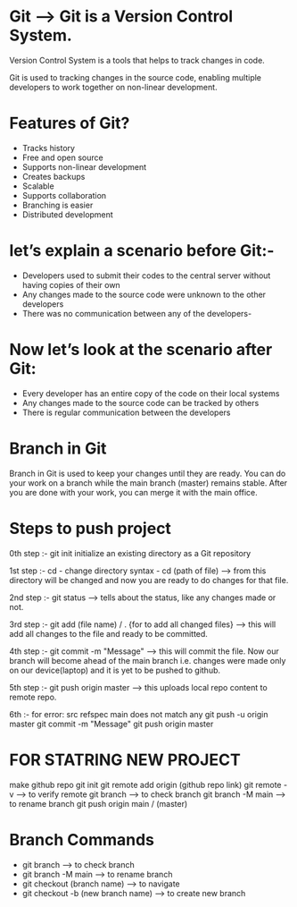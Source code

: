 # Git --> Git is a Version Control System.

Version Control System is a tools that helps to track changes in code.

Git is used to tracking changes in the source code, enabling multiple developers to work together on non-linear development.

# Features of Git?

- Tracks history
- Free and open source
- Supports non-linear development
- Creates backups
- Scalable
- Supports collaboration
- Branching is easier
- Distributed development

# let’s explain a scenario before Git:-

- Developers used to submit their codes to the central server without having copies of their own
- Any changes made to the source code were unknown to the other developers
- There was no communication between any of the developers-

# Now let’s look at the scenario after Git:

- Every developer has an entire copy of the code on their local systems
- Any changes made to the source code can be tracked by others
- There is regular communication between the developers

# Branch in Git

Branch in Git is used to keep your changes until they are ready. You can do your work on a branch while the main branch (master) remains stable. After you are done with your work, you can merge it with the main office.

# Steps to push project

0th step :-
git init
initialize an existing directory as a Git repository

1st step :-
cd - change directory
syntax - cd (path of file) --> from this directory will be changed and now you are ready to do changes for that file.

2nd step :-
git status --> tells about the status, like any changes made or not.

3rd step :-
git add (file name) / . {for to add all changed files} --> this will add all changes to the file and ready to be committed.

4th step :-
git commit -m "Message" --> this will commit the file. Now our branch will become ahead of the main branch i.e. changes were made only on our device(laptop) and it is yet to be pushed to github.

5th step :-
git push origin master --> this uploads local repo content to remote repo.

6th :- for error: src refspec main does not match any
git push -u origin master
git commit -m "Message"
git push origin master

# FOR STATRING NEW PROJECT
make github repo
git init
git remote add origin (github repo link)
git remote -v        --> to verify remote 
git branch           --> to check branch
git branch -M main   --> to rename branch
git push origin main / (master)

# Branch Commands
- git branch         --> to check branch
- git branch -M main --> to rename branch
- git checkout (branch name)  --> to navigate
- git checkout -b (new branch name)  --> to create new branch